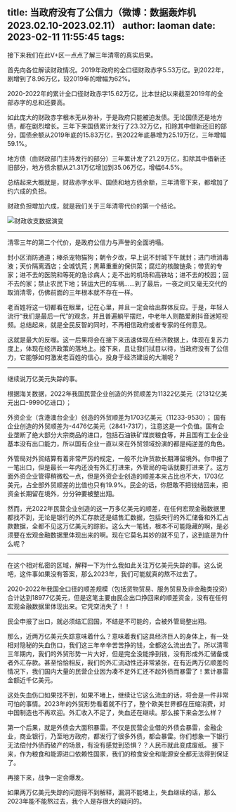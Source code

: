title: 当政府没有了公信力（微博：数据轰炸机 2023.02.10-2023.02.11）
author: laoman
date: 2023-02-11 11:55:45
tags:
---
接下来我们在此V+区一点点了解三年清零的真实后果。<!--more-->

首先向各位解读财政情况。2019年政府的全口径财政赤字5.53万亿。到2022年，剧增到了8.96万亿，较2019年的增幅为62%。

2020-2022年的累计全口径财政赤字15.62万亿，比本世纪以来截至2019年的全部赤字的总和还要高。

如此庞大的财政赤字根本无从弥补，于是政府只能被迫发债。无论国债还是地方债，都在剧烈增长。三年下来国债累计发行了23.32万亿，扣除其中借新还旧的部分，国债余额从2019年底的15.83万亿，到2022年底暴增为25.19万亿，三年增幅59.1%。

地方债（由财政部门主持发行的部分）三年累计发了21.29万亿，扣除其中借新还旧部分，地方债余额从21.31万亿增加到35.06万亿，增幅64.5%。

总结起来大概就是，财政赤字水平、国债和地方债余额，三年清零下来，都增加了约六成的负担。

财政负担增加六成，就是我们关于三年清零代价的第一个结论。

![财政收支数据演变](/images/20230211001.jpg)
- - -
清零三年的第二个代价，是政府公信力与声誉的全面坍塌。

封小区消防通道；棒杀宠物猫狗；朝令夕改，早上说不封城下午就封；进门喷消毒液；天价隔离酒店；全城饥荒；黑幕重重的保供菜；腐烂的核酸链条；带货的专家；进不去的医院和等死的急诊病人；走不出的机场和高铁站；进不去的校园；回不去的家；禁止农民下地；转运大巴的车祸……到了最后，一夜之间又毫无交代的取消清零，仿佛前面的三年根本就不存在一样。

老百姓将这一切都看在眼里，记在心里，并且一定会给出群体反应。于是，年轻人流行“我们是最后一代”的观念，并且普遍躺平摆烂，中老年人则酷爱刷抖音迷短视频。总结起来，就是全民反智的同时，不再相信政府或者专家的任何意见。

这就是最大的反噬。这一后果将会在接下来迅速体现在经济数据上，体现在复苏力度上，体现在经济政策的落地上。接下来，且让我们拭目以待，当政府没有了公信力，它能够如何激发老百姓的信心，投身于经济建设的大潮呢？
- - -
继续说万亿美元失踪的事。

根据海关数据，2022年我国民营企业创造的外贸顺差为11322亿美元（21312亿美元出口-9990亿进口）；

外资企业（含港澳台企业）创造的外贸顺差为1703亿美元（11233-9530）；
国有企业创造的外贸顺差为-4476亿美元（2841-7317），注意这是一个负值。国有企业垄断了绝大部分大宗商品的进口，包括石油铁矿煤炭粮食等，并且国有工业企业基本没有出口能力，所以国有企业一直以来在外贸领域扮演的都是纯逆差的角色。

外管局对外贸结算有着非常严厉的规定，一般不允许货款长期滞留境外。你申报了一笔出口，但是最长一年内还没有外汇打进来，外管局的电话就要打进来了。这方面外资企业管得稍微松一点，但是外资企业创造的顺差本来占比也不大，1703亿美元，占全部外贸顺差的比值也只有19.9%。民企的话，你胆敢不把钱结回来，把资金长期留在境外，分分钟要被整出翔。

然而，光2022年民营企业创造的这一万多亿美元的顺差，在任何宏观金融数据里都找不到，无论是银行的外汇存款还是结售汇数据，包括央行的外汇储备和外汇占款数据，全都不见这万亿美元的踪影。这么大一笔钱，根本不可能隐藏的啊，是必须要在宏观金融数据里体现出来的啊。现在它莫名其妙的就不见了，这到底是为什么呢？
- - -
在这个相对私密的区域，解释一下为什么我如此关注万亿美元失踪的事。这么说吧，这件事如果没有答案，那么2023年，我们可能就真的熬不过去了。

2020-2022年我国全口径的顺差规模（包括货物贸易、服务贸易及非金融类投资）合计达到18977亿美元，但是这笔主要由民企出口挣回来的顺差资金，没有在任何宏观金融数据里体现出来。它凭空消失了！！

民企申报了出口，就必须结汇回国，不结是不可能的，会被外管局整出翔。

那么，近两万亿美元失踪意味着什么？意味着我们这具经济巨人的身体上，有一处相对隐秘的失血伤口，我们这三年辛辛苦苦挣的钱，全都这么流出去了。所以清零三年期内，我们的外贸形势一片大好，但是完全没能挣到钱，没有形成外汇储备或者外汇存款。甚至恰恰相反，我们的外汇流动性还非常紧张，在有近两万亿顺差的情况下，我们国内大量的民营企业因为凑不足外汇还不起外债而暴雷了！累计暴雷金额近千亿美元。

这处失血伤口如果找不到，如果不堵上，继续让它这么流血的话，将会是一件非常可怕的事情。2023年的外贸形势看着就不行了，整个欧美世界都在压缩消费，对中国制造也不再欢迎。外汇收入不足了，失血还在继续。那么接下来会怎么样？

第一个后果，就是外债会大面积暴雷。不仅是民营企业借的外债会暴雷，金融企业，商业银行，乃至地方政府，都发行了很多外债，都会暴雷。你们想象一下银行无法偿付外债而破产的场景，有没有感觉到恐惧？？人民币就此变成废纸。
接下来，作为粮食和能源进口依赖性国家，我们的粮食安全和能源安全都无法得到保证了。

再接下来，战争一定会爆发。

如果两万亿美元失踪的问题得不到解释，漏洞不能堵上，失血继续的话，那么2023年能不能熬过去，我个人是存很大的疑问的。